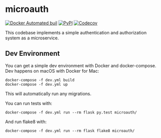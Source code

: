 # microauth

[![Docker Automated buil](https://img.shields.io/docker/automated/Jc2k/microauth.svg)]()
[![PyPI](https://img.shields.io/pypi/v/microauth.svg)]()
[![Codecov](https://img.shields.io/codecov/c/github/codecov/example-python.svg)]()

This codebase implements a simple authentication and authorization system as a microservice.


## Dev Environment

You can get a simple dev environment with Docker and docker-compose. Dev happens on macOS with Docker for Mac:

```
docker-compose -f dev.yml build
docker-compose -f dev.yml up
```

This will automatically run any migrations.

You can run tests with:

```
docker-compose -f dev.yml run --rm flask py.test microauth/
```

And run flake8 with:

```
docker-compose -f dev.yml run --rm flask flake8 microauth/
```
